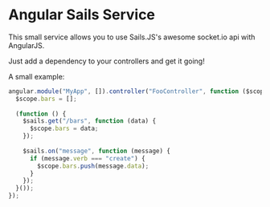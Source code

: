 Angular Sails Service
=====================

This small service allows you to use Sails.JS's awesome socket.io api with AngularJS.

Just add a dependency to your controllers and get it going!

A small example:

```javascript
angular.module("MyApp", []).controller("FooController", function ($scope, $sails) {
  $scope.bars = [];
  
  (function () {
    $sails.get("/bars", function (data) {
      $scope.bars = data;
    });
    
    $sails.on("message", function (message) {
      if (message.verb === "create") {
        $scope.bars.push(message.data);
      }
    });
  }());
});
```
